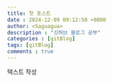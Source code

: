 ```yaml
---
title: 첫 포스트
date : 2024-12-09 09:12:50 +0800
author: <Saguagua> 
description : "깃허브 블로그 공부"
categories : [gitBlog]
tags: [gitBlog]
comments : true
---
```

텍스트 작성
